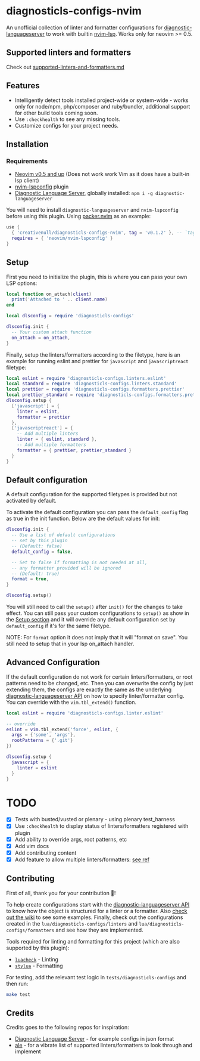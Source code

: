 # diagnosticls-configs-nvim

An unofficial collection of linter and formatter configurations for [diagnostic-languageserver][dls] to work with
builtin [nvim-lsp][lsp]. Works only for neovim >= 0.5.

## Supported linters and formatters

Check out [supported-linters-and-formatters.md](supported-linters-and-formatters.md)

## Features

+ Intelligently detect tools installed project-wide or system-wide - works only for node/npm, php/composer and
  ruby/bundler, additional support for other build tools coming soon.
+ Use `:checkhealth` to see any missing tools.
+ Customize configs for your project needs.

## Installation
### Requirements

+ [Neovim v0.5 and up][neovim] (Does not work work Vim as it does have a built-in lsp client)
+ [nvim-lspconfig][lspconfig] plugin
+ [Diagnostic Language Server][dls], globally installed: `npm i -g diagnostic-languageserver`

You will need to install `diagnostic-languageserver` and `nvim-lspconfig` before using this plugin. Using
[packer.nvim][packer] as an example:

```lua
use {
  { 'creativenull/diagnosticls-configs-nvim', tag = 'v0.1.2' }, -- `tag` is optional
  requires = { 'neovim/nvim-lspconfig' }
}
```

## Setup

First you need to initialize the plugin, this is where you can pass your own LSP options:

```lua
local function on_attach(client)
  print('Attached to ' .. client.name)
end

local dlsconfig = require 'diagnosticls-configs'

dlsconfig.init {
  -- Your custom attach function
  on_attach = on_attach,
}
```

Finally, setup the linters/formatters according to the filetype, here is an example for running eslint and prettier
for `javascript` and `javascriptreact` filetype:

```lua
local eslint = require 'diagnosticls-configs.linters.eslint'
local standard = require 'diagnosticls-configs.linters.standard'
local prettier = require 'diagnosticls-configs.formatters.prettier'
local prettier_standard = require 'diagnosticls-configs.formatters.prettier_standard'
dlsconfig.setup {
  ['javascript'] = {
    linter = eslint,
    formatter = prettier
  },
  ['javascriptreact'] = {
    -- Add multiple linters
    linter = { eslint, standard },
    -- Add multiple formatters
    formatter = { prettier, prettier_standard }
  }
}
```

## Default configuration

A default configuration for the supported filetypes is provided but not activated by default.

To activate the default configuration you can pass the `default_config` flag as true in the init function. Below are the
default values for init:

```lua
dlsconfig.init {
  -- Use a list of default configurations
  -- set by this plugin
  -- (Default: false)
  default_config = false,

  -- Set to false if formatting is not needed at all,
  -- any formatter provided will be ignored
  -- (Default: true)
  format = true,
}

dlsconfig.setup()
```

You will still need to call the `setup()` after `init()` for the changes to take effect. You can still pass your custom
configurations to `setup()` as show in the [Setup section](#setup) and it will override any default configuration set
by `default_config` if it's for the same filetype.

NOTE: For `format` option it does not imply that it will "format on save". You still need to setup that in your lsp
on_attach handler.

## Advanced Configuration

If the default configuration do not work for certain linters/formatters, or root patterns need to be changed, etc.
Then you can overwrite the config by just extending them, the configs are exactly the same as the underlying
[diagnostic-languageserver API][dls-setup] on how to specify linter/formatter config. You can override with the
`vim.tbl_extend()` function.

```lua
local eslint = require 'diagnosticls-configs.linter.eslint'

-- override
eslint = vim.tbl_extend('force', eslint, {
  args = {'some', 'args'},
  rootPatterns = {'.git'}
})

dlsconfig.setup {
  javascript = {
    linter = eslint
  }
}
```

# TODO

+ [X] Tests with busted/vusted or plenary - using plenary test_harness
+ [X] Use `:checkhealth` to display status of linters/formatters registered with plugin
+ [X] Add ability to override args, root patterns, etc
+ [X] Add vim docs
+ [X] Add contributing content
+ [X] Add feature to allow multiple linters/formatters: [see ref](https://github.com/iamcco/diagnostic-languageserver#config--document)

## Contributing

First of all, thank you for your contribution 🙂!

To help create configurations start with the [diagnostic-languageserver API][dls-setup] to know how the object is
structured for a linter or a formatter. Also [check out the wiki][dls-wiki] to see some examples. Finally, check out the
configurations created in the `lua/diagnosticls-configs/linters` and `lua/diagnosticls-configs/formatters` and see how
they are implemented.

Tools required for linting and formatting for this project (which are also supported by this plugin):
+ [`luacheck`][luacheck] - Linting
+ [`stylua`][stylua] - Formatting

For testing, add the relevant test logic in `tests/diagnosticls-configs` and then run:

```sh
make test
```

## Credits

Credits goes to the following repos for inspiration:

+ [Diagnostic Language Server](https://github.com/iamcco/diagnostic-languageserver) - for example configs in json format
+ [ale](https://github.com/dense-analysis/ale) - for a vibrate list of supported linters/formatters to look through and implement

[dls]: https://github.com/iamcco/diagnostic-languageserver
[dls-setup]: https://github.com/iamcco/diagnostic-languageserver#config--document
[dls-wiki]: https://github.com/iamcco/diagnostic-languageserver/wiki
[lsp]: https://neovim.io/doc/user/lsp.html
[packer]: https://github.com/wbthomason/packer.nvim
[luacheck]: https://github.com/mpeterv/luacheck
[stylua]: https://github.com/JohnnyMorganz/StyLua
[lspconfig]: https://github.com/neovim/nvim-lspconfig
[neovim]: https://github.com/neovim/neovim
